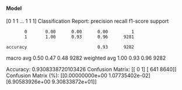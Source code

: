 #### Model
[0 1 1 ... 1 1 1]
Classification Report:
              precision    recall  f1-score   support

           0       0.00      0.00      0.00         1
           1       1.00      0.93      0.96      9281

    accuracy                           0.93      9282
   macro avg       0.50      0.47      0.48      9282
weighted avg       1.00      0.93      0.96      9282

Accuracy: 0.9308338720103426
Confusion Matrix:
[[   0    1]
 [ 641 8640]]
Confusion Matrix (%):
[[0.00000000e+00 1.07735402e-02]
 [6.90583926e+00 9.30833872e+01]]
